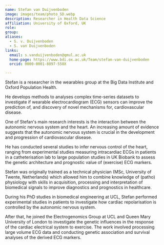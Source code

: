 ```yaml
---
name: Stefan van Duijvenboden
image: images/team/photo_SD.webp
description: Researcher in Health Data Science
affiliation: University of Oxford, UK
role:
group:
aliases:
  - S. v. Duijvenboden
  - S. van Duijvenboden
links:
  email: s.vanduijvenboden@qmul.ac.uk
  home-page: https://www.bdi.ox.ac.uk/Team/stefan-van-duijvenboden
  orcid: 0000-0001-8897-558X

---
```



Stefan is a researcher in the wearables group at the Big Data Institute and Oxford Population Health.

He develops methods to analyses complex time-series datasets to investigate if wearable electrocardiogram (ECG) sensors can improve the prediction of, and discovery of novel mechanisms for, cardiovascular disease. 

One of Stefan's main research interests is the interaction between the autonomic nervous system and the heart. An increasing amount of evidence suggests that the autonomic nervous system is crucial in the development and progression of cardiovascular disease.

He has conducted several studies to infer nervous control of the heart, ranging from experimental studies measuring intracardiac ECGs in patients in a catheterisation lab to large population studies in UK Biobank to assess the genetic architecture and prognostic value of (exercise) ECG markers. 

Stefan was originally trained as a technical physician (MSc, University of Twente, Netherlands) which allowed him to combine knowledge of (patho) physiology with skills in acquisition, processing and interpretation of biomedical signals to improve diagnostics and prognostics in healthcare.

During his PhD studies in biomedical engineering at UCL, Stefan performed experimental studies in patients to investigate how cardiac repolarisation is controlled by the autonomic nervous system.

After that, he joined the Electrogenomics Group at UCL and Queen Mary University of London to investigate the genetic influences in the response of the cardiac electrical system to exercise. The work involved processing large volume ECG data and conducting genetic association and survival analyses of the derived ECG markers.

